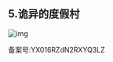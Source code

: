 ## 5.诡异的度假村
  



![img](https://pic4.zhimg.com/v2-b3058732772df55334702ef010e3b331.webp)

  



备案号:YX016RZdN2RXYQ3LZ

